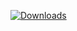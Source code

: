 [![Downloads](https://img.shields.io/npm/dt/${packageName}.svg)](https://www.npmjs.com/package/${packageName})
